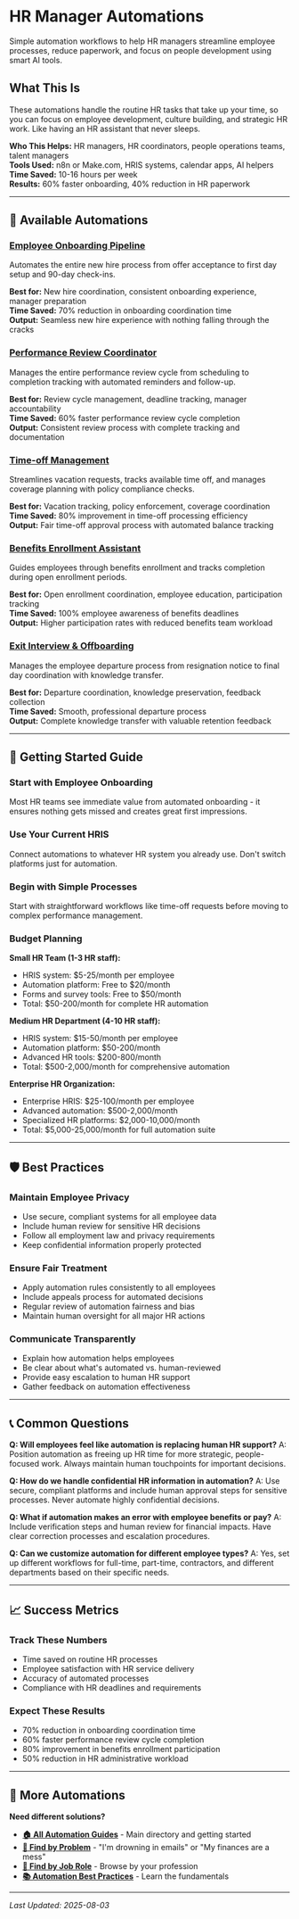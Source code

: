 # HR Manager Automations

Simple automation workflows to help HR managers streamline employee processes, reduce paperwork, and focus on people development using smart AI tools.

## What This Is

These automations handle the routine HR tasks that take up your time, so you can focus on employee development, culture building, and strategic HR work. Like having an HR assistant that never sleeps.

**Who This Helps:** HR managers, HR coordinators, people operations teams, talent managers  
**Tools Used:** n8n or Make.com, HRIS systems, calendar apps, AI helpers  
**Time Saved:** 10-16 hours per week  
**Results:** 60% faster onboarding, 40% reduction in HR paperwork  

---

## 🎯 Available Automations

### [Employee Onboarding Pipeline](Employee%20Onboarding%20Pipeline.md)
Automates the entire new hire process from offer acceptance to first day setup and 90-day check-ins.

**Best for:** New hire coordination, consistent onboarding experience, manager preparation  
**Time Saved:** 70% reduction in onboarding coordination time  
**Output:** Seamless new hire experience with nothing falling through the cracks

### [Performance Review Coordinator](Performance%20Review%20Coordinator.md)
Manages the entire performance review cycle from scheduling to completion tracking with automated reminders and follow-up.

**Best for:** Review cycle management, deadline tracking, manager accountability  
**Time Saved:** 60% faster performance review cycle completion  
**Output:** Consistent review process with complete tracking and documentation

### [Time-off Management](Time-off%20Management.md)
Streamlines vacation requests, tracks available time off, and manages coverage planning with policy compliance checks.

**Best for:** Vacation tracking, policy enforcement, coverage coordination  
**Time Saved:** 80% improvement in time-off processing efficiency  
**Output:** Fair time-off approval process with automated balance tracking

### [Benefits Enrollment Assistant](Benefits%20Enrollment%20Assistant.md)
Guides employees through benefits enrollment and tracks completion during open enrollment periods.

**Best for:** Open enrollment coordination, employee education, participation tracking  
**Time Saved:** 100% employee awareness of benefits deadlines  
**Output:** Higher participation rates with reduced benefits team workload

### [Exit Interview & Offboarding](Exit%20Interview%20%26%20Offboarding.md)
Manages the employee departure process from resignation notice to final day coordination with knowledge transfer.

**Best for:** Departure coordination, knowledge preservation, feedback collection  
**Time Saved:** Smooth, professional departure process  
**Output:** Complete knowledge transfer with valuable retention feedback

---

## 🎯 Getting Started Guide

### Start with Employee Onboarding
Most HR teams see immediate value from automated onboarding - it ensures nothing gets missed and creates great first impressions.

### Use Your Current HRIS
Connect automations to whatever HR system you already use. Don't switch platforms just for automation.

### Begin with Simple Processes
Start with straightforward workflows like time-off requests before moving to complex performance management.

### Budget Planning
**Small HR Team (1-3 HR staff):**
- HRIS system: $5-25/month per employee
- Automation platform: Free to $20/month
- Forms and survey tools: Free to $50/month
- Total: $50-200/month for complete HR automation

**Medium HR Department (4-10 HR staff):**
- HRIS system: $15-50/month per employee
- Automation platform: $50-200/month
- Advanced HR tools: $200-800/month
- Total: $500-2,000/month for comprehensive automation

**Enterprise HR Organization:**
- Enterprise HRIS: $25-100/month per employee
- Advanced automation: $500-2,000/month
- Specialized HR platforms: $2,000-10,000/month
- Total: $5,000-25,000/month for full automation suite

---

## 🛡️ Best Practices

### Maintain Employee Privacy
- Use secure, compliant systems for all employee data
- Include human review for sensitive HR decisions
- Follow all employment law and privacy requirements
- Keep confidential information properly protected

### Ensure Fair Treatment
- Apply automation rules consistently to all employees
- Include appeals process for automated decisions
- Regular review of automation fairness and bias
- Maintain human oversight for all major HR actions

### Communicate Transparently
- Explain how automation helps employees
- Be clear about what's automated vs. human-reviewed
- Provide easy escalation to human HR support
- Gather feedback on automation effectiveness

---

## 📞 Common Questions

**Q: Will employees feel like automation is replacing human HR support?**
A: Position automation as freeing up HR time for more strategic, people-focused work. Always maintain human touchpoints for important decisions.

**Q: How do we handle confidential HR information in automation?**
A: Use secure, compliant platforms and include human approval steps for sensitive processes. Never automate highly confidential decisions.

**Q: What if automation makes an error with employee benefits or pay?**
A: Include verification steps and human review for financial impacts. Have clear correction processes and escalation procedures.

**Q: Can we customize automation for different employee types?**
A: Yes, set up different workflows for full-time, part-time, contractors, and different departments based on their specific needs.

---

## 📈 Success Metrics

### Track These Numbers
- Time saved on routine HR processes
- Employee satisfaction with HR service delivery
- Accuracy of automated processes
- Compliance with HR deadlines and requirements

### Expect These Results
- 70% reduction in onboarding coordination time
- 60% faster performance review cycle completion
- 80% improvement in benefits enrollment participation
- 50% reduction in HR administrative workload

---

## 🔗 More Automations

**Need different solutions?**
- **[🏠 All Automation Guides](../../AI%20Automations%20Guide.md)** - Main directory and getting started
- **[🎯 Find by Problem](../../Automation%20Workflows%20by%20Problem.md)** - "I'm drowning in emails" or "My finances are a mess"
- **[👔 Find by Job Role](../../Automation%20Workflows%20by%20Job%20Role.md)** - Browse by your profession
- **[📚 Automation Best Practices](../../Automation%20Best%20Practices.md)** - Learn the fundamentals

---

*Last Updated: 2025-08-03*